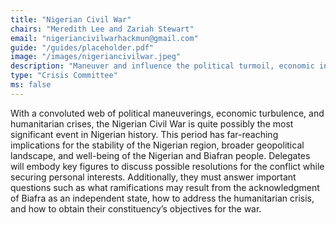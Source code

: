```yaml
---
title: "Nigerian Civil War"
chairs: "Meredith Lee and Zariah Stewart"
email: "nigeriancivilwarhackmun@gmail.com"
guide: "/guides/placeholder.pdf"
image: "/images/nigeriancivilwar.jpeg"
description: "Maneuver and influence the political turmoil, economic incentives, and humanitarian crises by embodying key figures in the Nigerian Civil War."
type: "Crisis Committee"
ms: false
---
```

With a convoluted web of political maneuverings, economic turbulence, and humanitarian crises, the Nigerian Civil War is quite possibly the most significant event in Nigerian history. This period has far-reaching implications for the stability of the Nigerian region, broader geopolitical landscape, and well-being of the Nigerian and Biafran people. Delegates will embody key figures to discuss possible resolutions for the conflict while securing personal interests. Additionally, they must answer important questions such as what ramifications may result from the acknowledgment of Biafra as an independent state, how to address the humanitarian crisis, and how to obtain their constituency’s objectives for the war.
